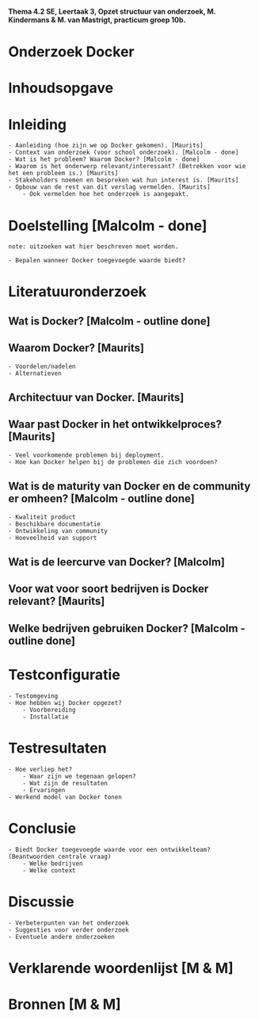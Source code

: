 __Thema 4.2 SE, Leertaak 3, Opzet structuur van onderzoek, M. Kindermans & M. van Mastrigt, practicum groep 10b.__

# Onderzoek Docker

# Inhoudsopgave

# Inleiding
	- Aanleiding (hoe zijn we op Docker gekomen). [Maurits]
	- Context van onderzoek (voor school onderzoek). [Malcolm - done]
	- Wat is het probleem? Waarom Docker? [Malcolm - done]
	- Waarom is het onderwerp relevant/interessant? (Betrekken voor wie het een probleem is.) [Maurits]
	- Stakeholders noemen en bespreken wat hun interest is. [Maurits]
	- Opbouw van de rest van dit verslag vermelden. [Maurits]
		- Ook vermelden hoe het onderzoek is aangepakt.

# Doelstelling [Malcolm - done]
`note: uitzoeken wat hier beschreven moet worden.`

	- Bepalen wanneer Docker toegevoegde waarde biedt?

# Literatuuronderzoek
## Wat is Docker? [Malcolm - outline done]

## Waarom Docker? [Maurits]
	- Voordelen/nadelen
	- Alternatieven

## Architectuur van Docker. [Maurits]

## Waar past Docker in het ontwikkelproces? [Maurits]
	- Veel voorkomende problemen bij deployment.
	- Hoe kan Docker helpen bij de problemen die zich voordoen?

## Wat is de maturity van Docker en de community er omheen? [Malcolm - outline done]
	- Kwaliteit product
	- Beschikbare documentatie
	- Ontwikkeling van community
	- Hoeveelheid van support
## Wat is de leercurve van Docker? [Malcolm]

## Voor wat voor soort bedrijven is Docker relevant? [Maurits]

## Welke bedrijven gebruiken Docker? [Malcolm - outline done]

# Testconfiguratie
	- Testomgeving
	- Hoe hebben wij Docker opgezet?
		- Voorbereiding
		- Installatie

# Testresultaten
	- Hoe verliep het?
		- Waar zijn we tegenaan gelopen?
		- Wat zijn de resultaten
		- Ervaringen
	- Werkend model van Docker tonen

# Conclusie
	- Biedt Docker toegevoegde waarde voor een ontwikkelteam? (Beantwoorden centrale vraag)
		- Welke bedrijven
		- Welke context

# Discussie
	- Verbeterpunten van het onderzoek
	- Suggesties voor verder onderzoek
	- Eventuele andere onderzoeken

# Verklarende woordenlijst [M & M]

# Bronnen [M & M]
